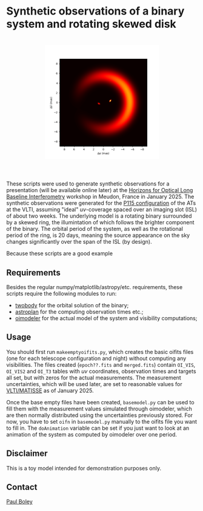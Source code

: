Synthetic observations of a binary system and rotating skewed disk
==================================================================

<h1 align="center">
<img src="output/epoch01.png" width="300"/>
</h1><br/>

These scripts were used to generate synthetic observations for a presentation
(will be available online later) at the [Horizons for Optical Long Baseline
Interferometry](https://horizons-olbin.sciencesconf.org) workshop in Meudon,
France in January 2025. The synthetic observations were generated for the [P115
configuration](https://www.eso.org/sci/facilities/paranal/telescopes/vlti/configuration/P115.html)
of the ATs at the VLTI, assuming "ideal" _uv_-coverage spaced over an imaging
slot (ISL) of about two weeks. The underlying model is a rotating binary
surrounded by a skewed ring, the illumintation of which follows the brighter
component of the binary. The orbital period of the system, as well as the
rotational period of the ring, is 20 days, meaning the source appearance on the
sky changes significantly over the span of the ISL (by design).  

Because these scripts are a good example 

## Requirements

Besides the regular numpy/matplotlib/astropy/etc. requirements, these scripts
require the following modules to run:

 - [twobody](https://github.com/adrn/TwoBody) for the orbital solution of the binary;
 - [astroplan](https://github.com/astropy/astroplan) for the computing observation times etc.;
 - [oimodeler](https://github.com/oimodeler/oimodeler) for the actual model of the system and visibility computations;

## Usage

You should first run `makeemptyoifits.py`, which creates the basic oifits files
(one for each telescope configuration and night) without computing any
visibilities. The files created (`epoch??.fits` and `merged.fits`) contain
`OI_VIS`, `OI_VIS2` and `OI_T3` tables with _uv_ coordinates, observation times
and targets all set, but with zeros for the actual measurements. The
measurement uncertainties, which will be used later, are set to reasonable
values for
[VLTI/MATISSE](https://www.eso.org/sci/facilities/paranal/instruments/matisse.html)
as of January 2025.

Once the base empty files have been created, `basemodel.py` can be used to fill
them with the measurement values simulated through oimodeler, which are then
normally distributed using the uncertainties previously stored. For now, you
have to set `oifn` in `basemodel.py` manually to the oifits file you want to
fill in. The `doAnimation` variable can be set if you just want to look at an
animation of the system as computed by oimodeler over one period.

## Disclaimer

This is a toy model intended for demonstration purposes only.

## Contact

[Paul Boley](https://github.com/pboley)
